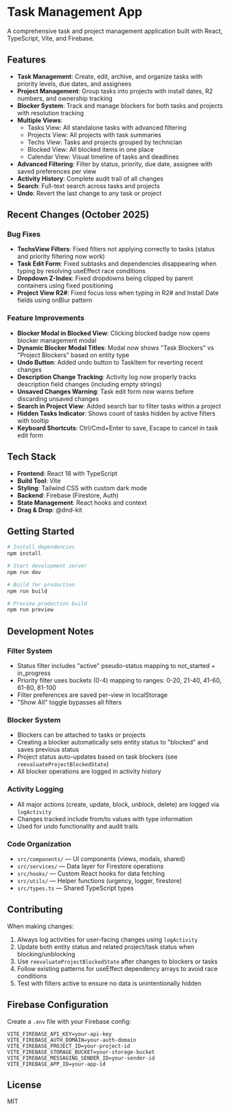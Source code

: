 # Task Management App

A comprehensive task and project management application built with React, TypeScript, Vite, and Firebase.

## Features

- **Task Management**: Create, edit, archive, and organize tasks with priority levels, due dates, and assignees
- **Project Management**: Group tasks into projects with install dates, R2 numbers, and ownership tracking
- **Blocker System**: Track and manage blockers for both tasks and projects with resolution tracking
- **Multiple Views**: 
  - Tasks View: All standalone tasks with advanced filtering
  - Projects View: All projects with task summaries
  - Techs View: Tasks and projects grouped by technician
  - Blocked View: All blocked items in one place
  - Calendar View: Visual timeline of tasks and deadlines
- **Advanced Filtering**: Filter by status, priority, due date, assignee with saved preferences per view
- **Activity History**: Complete audit trail of all changes
- **Search**: Full-text search across tasks and projects
- **Undo**: Revert the last change to any task or project

## Recent Changes (October 2025)

### Bug Fixes
- **TechsView Filters**: Fixed filters not applying correctly to tasks (status and priority filtering now work)
- **Task Edit Form**: Fixed subtasks and dependencies disappearing when typing by resolving useEffect race conditions
- **Dropdown Z-Index**: Fixed dropdowns being clipped by parent containers using fixed positioning
- **Project View R2#**: Fixed focus loss when typing in R2# and Install Date fields using onBlur pattern

### Feature Improvements
- **Blocker Modal in Blocked View**: Clicking blocked badge now opens blocker management modal
- **Dynamic Blocker Modal Titles**: Modal now shows "Task Blockers" vs "Project Blockers" based on entity type
- **Undo Button**: Added undo button to TaskItem for reverting recent changes
- **Description Change Tracking**: Activity log now properly tracks description field changes (including empty strings)
- **Unsaved Changes Warning**: Task edit form now warns before discarding unsaved changes
- **Search in Project View**: Added search bar to filter tasks within a project
- **Hidden Tasks Indicator**: Shows count of tasks hidden by active filters with tooltip
- **Keyboard Shortcuts**: Ctrl/Cmd+Enter to save, Escape to cancel in task edit form

## Tech Stack

- **Frontend**: React 18 with TypeScript
- **Build Tool**: Vite
- **Styling**: Tailwind CSS with custom dark mode
- **Backend**: Firebase (Firestore, Auth)
- **State Management**: React hooks and context
- **Drag & Drop**: @dnd-kit

## Getting Started

```bash
# Install dependencies
npm install

# Start development server
npm run dev

# Build for production
npm run build

# Preview production build
npm run preview
```

## Development Notes

### Filter System
- Status filter includes "active" pseudo-status mapping to not_started + in_progress
- Priority filter uses buckets (0-4) mapping to ranges: 0-20, 21-40, 41-60, 61-80, 81-100
- Filter preferences are saved per-view in localStorage
- "Show All" toggle bypasses all filters

### Blocker System
- Blockers can be attached to tasks or projects
- Creating a blocker automatically sets entity status to "blocked" and saves previous status
- Project status auto-updates based on task blockers (see `reevaluateProjectBlockedState`)
- All blocker operations are logged in activity history

### Activity Logging
- All major actions (create, update, block, unblock, delete) are logged via `logActivity`
- Changes tracked include from/to values with type information
- Used for undo functionality and audit trails

### Code Organization
- `src/components/` — UI components (views, modals, shared)
- `src/services/` — Data layer for Firestore operations
- `src/hooks/` — Custom React hooks for data fetching
- `src/utils/` — Helper functions (urgency, logger, firestore)
- `src/types.ts` — Shared TypeScript types

## Contributing

When making changes:
1. Always log activities for user-facing changes using `logActivity`
2. Update both entity status and related project/task status when blocking/unblocking
3. Use `reevaluateProjectBlockedState` after changes to blockers or tasks
4. Follow existing patterns for useEffect dependency arrays to avoid race conditions
5. Test with filters active to ensure no data is unintentionally hidden

## Firebase Configuration

Create a `.env` file with your Firebase config:

```env
VITE_FIREBASE_API_KEY=your-api-key
VITE_FIREBASE_AUTH_DOMAIN=your-auth-domain
VITE_FIREBASE_PROJECT_ID=your-project-id
VITE_FIREBASE_STORAGE_BUCKET=your-storage-bucket
VITE_FIREBASE_MESSAGING_SENDER_ID=your-sender-id
VITE_FIREBASE_APP_ID=your-app-id
```

## License

MIT
